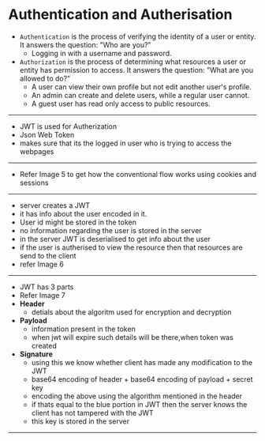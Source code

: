 # Authentication and Autherisation
* ```Authentication``` is the process of verifying the identity of a user or entity. It answers the question: "Who are you?"
    * Logging in with a username and password.
* ```Authorization``` is the process of determining what resources a user or entity has permission to access. It answers the question: "What are you allowed to do?"
    * A user can view their own profile but not edit another user's profile.
    * An admin can create and delete users, while a regular user cannot.
    * A guest user has read only access to public resources.
---
* JWT is used for Autherization
* Json Web Token
* makes sure that its the logged in user who is trying to access the webpages
---
* Refer Image 5 to get how the conventional flow works using cookies and sessions
---
* server creates a JWT
* it has info about the user encoded in it.
* User id might be stored in the token
* no information regarding the user is stored in the server 
* in the server JWT is deserialised to get info about the user
* if the user is autherised to view the resource then that resources are send to the client
* refer Image  6 
---
* JWT has 3 parts
* Refer Image 7
 * **Header**
    * detials about the algoritm used for encryption and decryption
 * **Payload**
    * information present in the token
    * when jwt will expire such details will be there,when token was created
 * **Signature**
    * using this we know whether client has made any modification to the JWT
    * base64 encoding of header + base64 encoding of payload + secret key
    * encoding the above using the algorithm mentioned in the header
    * if thats equal to the blue portion in JWT then the server knows the client has not tampered with the JWT
    * this key is stored in the server
---

